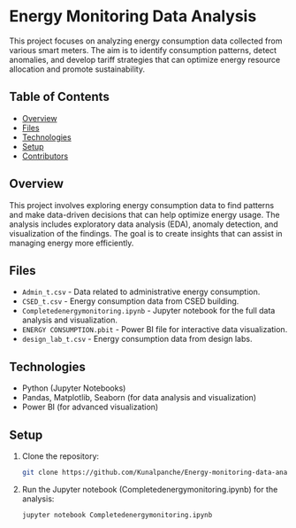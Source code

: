 
# Energy Monitoring Data Analysis

This project focuses on analyzing energy consumption data collected from various smart meters. The aim is to identify consumption patterns, detect anomalies, and develop tariff strategies that can optimize energy resource allocation and promote sustainability.

## Table of Contents
- [Overview](#overview)
- [Files](#files)
- [Technologies](#technologies)
- [Setup](#setup)
- [Contributors](#contributors)

## Overview
This project involves exploring energy consumption data to find patterns and make data-driven decisions that can help optimize energy usage. The analysis includes exploratory data analysis (EDA), anomaly detection, and visualization of the findings. The goal is to create insights that can assist in managing energy more efficiently.

## Files
- `Admin_t.csv` - Data related to administrative energy consumption.
- `CSED_t.csv` - Energy consumption data from CSED building.
- `Completedenergymonitoring.ipynb` - Jupyter notebook for the full data analysis and visualization.
- `ENERGY CONSUMPTION.pbit` - Power BI file for interactive data visualization.
- `design_lab_t.csv` - Energy consumption data from design labs.

## Technologies
- Python (Jupyter Notebooks)
- Pandas, Matplotlib, Seaborn (for data analysis and visualization)
- Power BI (for advanced visualization)

## Setup
1. Clone the repository:
   ```bash
   git clone https://github.com/Kunalpanche/Energy-monitoring-data-analysis.git

2. Run the Jupyter notebook (Completedenergymonitoring.ipynb) for the analysis:
    ```bash
    jupyter notebook Completedenergymonitoring.ipynb
